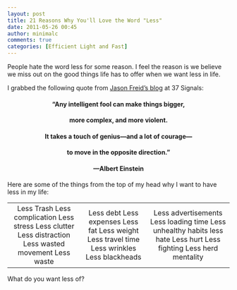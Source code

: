 ```yaml
---
layout: post
title: 21 Reasons Why You'll Love the Word "Less"
date: 2011-05-26 00:45
author: minimalc
comments: true
categories: [Efficient Light and Fast]
---
```

People hate the word less for some reason. I feel the reason is we believe we miss out on the good things life has to offer when we want less in life.

I grabbed the following quote from <a href="http://37signals.com/svn/posts/2881-any-intelligent-fool-can-make-things-bigger">Jason Freid’s blog</a> at 37 Signals:
<h4 style="text-align: center;"><strong>“Any intelligent fool can make things bigger, </strong></h4>
<h4 style="text-align: center;"><strong>more complex, and more violent. </strong></h4>
<h4 style="text-align: center;"><strong>It takes a touch of genius—and a lot of courage—</strong></h4>
<h4 style="text-align: center;"><strong>to move in the opposite direction.”</strong></h4>
<h4 style="text-align: center;"><strong>—Albert Einstein</strong></h4>
Here are some of the things from the top of my head why I want to have less in my life:
<table border="0" width="100%">
<tbody>
<tr align="center">
<td>Less Trash
Less complication
Less stress
Less clutter
Less distraction
Less wasted movement
Less waste</td>
<td>Less debt
Less expenses
Less fat
Less weight
Less travel time
Less wrinkles
Less blackheads</td>
<td>Less advertisements
Less loading time
Less unhealthy habits
less hate
Less hurt
Less fighting
Less herd mentality</td>
</tr>
</tbody>
</table>
What do you want less of?

&nbsp;
